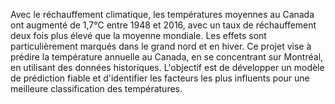 Avec le réchauffement climatique, les températures moyennes au Canada ont augmenté de 1,7°C entre 1948 et 2016, avec un taux de réchauffement deux fois plus élevé que la moyenne mondiale. Les effets sont particulièrement marqués dans le grand nord et en hiver. Ce projet vise à prédire la température annuelle au Canada, en se concentrant sur Montréal, en utilisant des données historiques. L'objectif est de développer un modèle de prédiction fiable et d'identifier les facteurs les plus influents pour une meilleure classification des températures.
